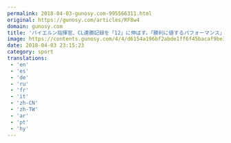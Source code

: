 ```yaml
---
permalink: 2018-04-03-gunosy.com-995566311.html
original: https://gunosy.com/articles/RF8w4
domain: gunosy.com
title: 'バイエルン指揮官、CL連勝記録を「12」に伸ばす。「勝利に値するパフォーマンス」（フットボールチャンネル） - グノシー'
image: https://contents.gunosy.com/4/4/d6154a196bf2abde1ff6f45bacaf9be1_content.jpg
date: 2018-04-03 23:15:23
category: sport
translations: 
 - 'en'
 - 'es'
 - 'de'
 - 'ru'
 - 'fr'
 - 'it'
 - 'zh-CN'
 - 'zh-TW'
 - 'ar'
 - 'pt'
 - 'hy'
---
```


